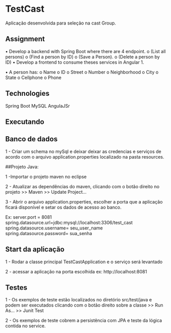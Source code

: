# TestCast
Aplicação desenvolvida para seleção na cast Group.
	
## Assignment

•	Develop a backend with Spring Boot where there are 4 endpoint. 
o	(List all persons)
o	(Find a person by ID)
o	(Save a Person). 
o	(Delete a person by ID)
•	Develop a frontend to consume theses services in Angular 1.

•	A person has:
o	Name
o	ID
o	Street
o	Number
o	Neighborhood
o	City
o	State
o	Cellphone
o	Phone


## Technologies

Spring Boot
MySQL
AngulaJSr

## Executando

## Banco de dados 

1 - Criar um schema no mySql e deixar deixar as credencias e serviços de acordo com o arquivo application.properties localizado na pasta resources.

##Projeto Java:

1 -Importar o projeto maven no eclipse

2 - Atualizar as dependências do maven, clicando com o botão direito no projeto >> Maven >> Update Project...

3 - Abrir o arquivo application.properties, escolher a porta que a aplicação ficará disponível e setar os dados de acesso ao banco.

Ex: server.port = 8081 spring.datasource.url=jdbc:mysql://localhost:3306/test_cast spring.datasource.username= seu_user_name spring.datasource.password= sua_senha

## Start da aplicação

1 - Rodar a classe principal TestCastApplication e o serviço será levantado

2 - acessar a aplicação na porta escolhida ex: http://localhost:8081

## Testes

1 - Os exemplos de teste estão localizados no diretório src/test/java e podem ser executados clicando com o botão direito sobre a classe >> Run As... >> Junit Test

2 - Os exemplos de teste cobrem a persistência com JPA e teste da lógica contida no service.


